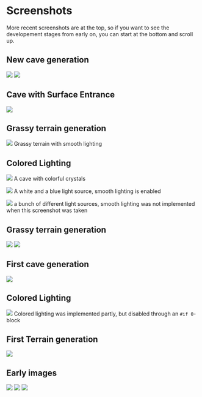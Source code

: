 # Screenshots
More recent screenshots are at the top, so if you want to see the developement stages from early on, you can start at the bottom and scroll up.

## New cave generation
![](014.png)
![](013.png)

## Cave with Surface Entrance
![](012.png)

## Grassy terrain generation
![](011.png)
Grassy terrain with smooth lighting

## Colored Lighting
![](010.png)
A cave with colorful crystals

![](009.png)
A white and a blue light source, smooth lighting is enabled

![](008.png)
a bunch of different light sources, smooth lighting was not implemented when this screenshot was taken

## Grassy terrain generation
![](007.png)
![](006.png)

## First cave generation
![](005.png)

## Colored Lighting
![](004.png)
Colored lighting was implemented partly, but disabled through an `#if 0`-block

## First Terrain generation
![](003.png)

## Early images
![](002.png)
![](001.png)
![](000.png)
